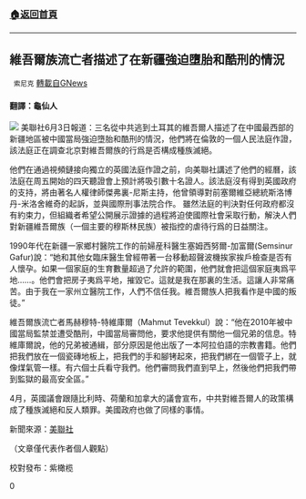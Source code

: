 ###  [:house:返回首頁](https://github.com/ourhimalayas/txt)
---

## 維吾爾族流亡者描述了在新疆強迫墮胎和酷刑的情況
` 索尼克` [轉載自GNews](https://gnews.org/zh-hans/1294829/)

#### 翻譯：龜仙人
![]()![](https://gnews-media-offload.s3.amazonaws.com/wp-content/uploads/2021/06/03121031/C-11.jpg)
美聯社6月3日報道：三名從中共逃到土耳其的維吾爾人描述了在中國最西部的新疆地區被中國當局強迫墮胎和酷刑的情況，他們將在倫敦的一個人民法庭作證，該法庭正在調查北京對維吾爾族的行爲是否構成種族滅絕。

他們在通過視頻鏈接向獨立的英國法庭作證之前，向美聯社講述了他們的經曆，該法庭在周五開始的四天聽證會上預計將吸引數十名證人。該法庭沒有得到英國政府的支持，將由著名人權律師傑弗裏-尼斯主持，他曾領導對前塞爾維亞總統斯洛博丹-米洛舍維奇的起訴，並與國際刑事法院合作。 雖然法庭的判決對任何政府都沒有約束力，但組織者希望公開展示證據的過程將迫使國際社會采取行動，解決人們對新疆維吾爾族（一個主要的穆斯林民族）被指控的虐待行爲的日益關注。

1990年代在新疆一家鄉村醫院工作的前婦産科醫生塞姆西努爾-加富爾(Semsinur Gafur)說：“她和其他女臨床醫生曾經帶著一台移動超聲波機挨家挨戶檢查是否有人懷孕。如果一個家庭的生育數量超過了允許的範圍，他們就會把這個家庭夷爲平地……。他們會把房子夷爲平地，摧毀它。這就是我在那裏的生活。這讓人非常痛苦。由于我在一家州立醫院工作，人們不信任我。維吾爾族人把我看作是中國的叛徒。”

維吾爾族流亡者馬赫穆特-特維庫爾（Mahmut Tevekkul）說：“他在2010年被中國當局監禁並遭受酷刑，中國當局審問他，要求他提供有關他一個兄弟的信息。特維庫爾說，他的兄弟被通緝，部分原因是他出版了一本阿拉伯語的宗教書籍。他們把我們放在一個瓷磚地板上，把我們的手和腳铐起來，把我們綁在一個管子上，就像煤氣管一樣。有六個士兵看守我們。他們審問我們直到早上，然後他們把我們帶到監獄的最高安全區。”

4月，英國議會跟隨比利時、荷蘭和加拿大的議會宣布，中共對維吾爾人的政策構成了種族滅絕和反人類罪。美國政府也做了同樣的事情。

新聞來源：[美聯社](https://apnews.com/article/only-on-ap-middle-east-europe-government-and-politics-76acafd6547fb7cc9ef03c0dd0156eab)

（文章僅代表作者個人觀點）

校對發布：紫橄榄

0
